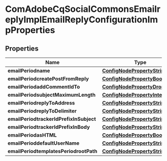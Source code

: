 
# ComAdobeCqSocialCommonsEmailreplyImplEmailReplyConfigurationImpProperties

## Properties
Name | Type | Description | Notes
------------ | ------------- | ------------- | -------------
**emailPeriodname** | [**ConfigNodePropertyString**](ConfigNodePropertyString.md) |  |  [optional]
**emailPeriodcreatePostFromReply** | [**ConfigNodePropertyBoolean**](ConfigNodePropertyBoolean.md) |  |  [optional]
**emailPeriodaddCommentIdTo** | [**ConfigNodePropertyDropDown**](ConfigNodePropertyDropDown.md) |  |  [optional]
**emailPeriodsubjectMaximumLength** | [**ConfigNodePropertyInteger**](ConfigNodePropertyInteger.md) |  |  [optional]
**emailPeriodreplyToAddress** | [**ConfigNodePropertyString**](ConfigNodePropertyString.md) |  |  [optional]
**emailPeriodreplyToDelimiter** | [**ConfigNodePropertyString**](ConfigNodePropertyString.md) |  |  [optional]
**emailPeriodtrackerIdPrefixInSubject** | [**ConfigNodePropertyString**](ConfigNodePropertyString.md) |  |  [optional]
**emailPeriodtrackerIdPrefixInBody** | [**ConfigNodePropertyString**](ConfigNodePropertyString.md) |  |  [optional]
**emailPeriodasHTML** | [**ConfigNodePropertyBoolean**](ConfigNodePropertyBoolean.md) |  |  [optional]
**emailPerioddefaultUserName** | [**ConfigNodePropertyString**](ConfigNodePropertyString.md) |  |  [optional]
**emailPeriodtemplatesPeriodrootPath** | [**ConfigNodePropertyString**](ConfigNodePropertyString.md) |  |  [optional]



